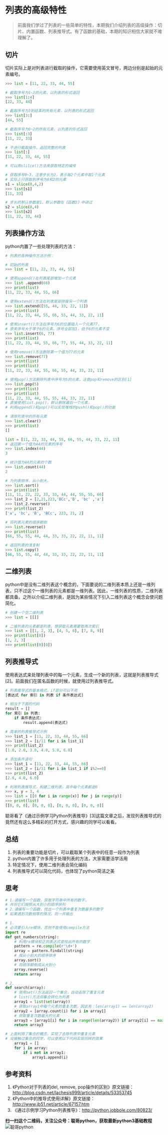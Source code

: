 # 列表的高级特性

> 前面我们学过了列表的一些简单的特性，本期我们介绍列表的高级操作：切片、内置函数、列表推导式。有了函数的基础，本期的知识相信大家就不难理解了。


## 切片

切片实际上是对列表进行截取的操作，它需要使用英文冒号，两边分别是起始的元素编号。

```python
>>> list = [11, 22, 33, 44, 55]

# 截取序号为1~3的元素，以列表的形式返回
>>> list[1:4]
[22, 33, 44]

# 截取序号为3到结束的所有元素，以列表的形式返回
>>> list[3:]
[44, 55]

# 截取序号为0~2的所有元素，以列表的形式返回
>>> list[:3]
[11, 22, 33]

# 不进行截取操作，返回完整的列表
>>> list[:]
[11, 22, 33, 44, 55]

# 可以用slilce()方法来获取特定的编号

# 获取序号0~3，注意步长为2，表示每2个元素中取1个元素
# 实际上只获取到序号为0和2的元素
s1 = slice(0,4,2)
>>> list[s1]
[11, 33]

# 步长的默认参数是1，默认参数在《函数2》中讲过
s2 = slice(0,4)
>>> list[s2]
[11, 22, 33, 44]
```

## 列表操作方法

python内置了一些处理列表的方法：

```python
# 列表的各种操作方法示例：

# 初始的列表
>>> list = [11, 22, 33, 44, 55]

# 使用append()在列表尾部增加一个元素
>>> list .append(66)
>>> print(list)
[11, 22, 33, 44, 55, 66]

# 使用extend()方法在列表尾部拼接另一个列表
>>> list.extend([55, 44, 33, 22, 11])
>>> print(list)
[11, 22, 33, 44, 55, 66, 55, 44, 33, 22, 11]

# 使用insert()方法在序号为6的位置插入一个元素77，
# 原来序号大于等于6的元素，序号全部加1，低于6的元素不变
>>> list.insert(6, 77)
>>> print(list)
[11, 22, 33, 44, 55, 66, 77, 55, 44, 33, 22, 11]

# 使用remove()方法删除第一个值为77的元素
>>> list.remove(77)
>>> print(list)
>>> print(list)
[11, 22, 33, 44, 55, 66, 55, 44, 33, 22, 11]

# 使用pop()方法删除列表中序号为5的元素，注意pop和remove的区别[1]
>>> list.pop(5)
>>> print(list)
>>> print(list)
[11, 22, 33, 44, 55, 55, 44, 33, 22, 11]
# 直接使用list.pop()，默认删除最后一个元素，
# 利用append()和pop()可以实现堆栈的push()和pop()的功能

# 清除列表中的所有元素
>>> list.clear()
>>> print(list)
[]

list = [11, 22, 33, 44, 55, 66, 55, 44, 33, 22, 11]
# 返回第一个值为44的元素的序号
>>> list.index(44)
3

# 统计值为44的元素的个数
>>> list.count(44)
2

# 为列表排序，从小到大，
>>> list.sort()
>>> print(list)
[11, 11, 22, 22, 33, 33, 44, 44, 55, 55, 66]
>>> list_2 = [2,21,223,'BCc','B', 'bc' ,'a']
>>> list_2.reverse()
>>> print(list_2)
['a', 'bc', 'B', 'BCc', 223, 21, 2]

# 将列表元素的顺序颠倒
>>> list.reverse()
>>> print(list)
[66, 55, 55, 44, 44, 33, 33, 22, 22, 11, 11]

# 返回列表的浅复制
>>> list.copy()
[66, 55, 55, 44, 44, 33, 33, 22, 22, 11, 11]
```

## 二维列表

python中是没有二维列表这个概念的，下面要说的二维列表本质上还是一维列表，只不过这个一维列表的元素都是一维列表。因此，一维列表的性质，二维列表都具备。之所以介绍二维列表，是因为某些情况下引入二维列表这个概念会使问题简化。

```python
# 创建一个空二维列表
>>> list = [[]]

# 二维列表的元素都是列表，想获取元素需要取两次索引
>>> list = [[1, 2, 3], [4, 5, 6], [7, 8, 9]]
>>> print(list[0])
[1, 2, 3]
>>> print(list[0][0])
```

## 列表推导式

使用表达式来处理列表中的每一个元素，生成一个新的列表，这就是列表推导式[2]。前面我们在匿名函数的时候，就使用过列表推导式。

```python
# 列表推导式的基本格式，if部分可以不用
[表达式 for 索引 in 列表 if 条件表达式]

# 相当于下面的代码
result = []
for 索引 in 列表:
    if 条件表达式:
        result.append(表达式)

# 简单的列表推导式示例
>>> list_1 = [11, 22, 33, 44, 55, 66]
>>> list_2 = [i/11 for i in list_1]
>>> print(list_2)
[1.0, 2.0, 3.0, 4.0, 5.0, 6.0]

# 添加条件语句
>>> list_1 = [11, 22, 33, 44, 55, 66]
>>> list_2 = [i/11 for i in list_1 if i%2==0]
>>> print(list_2)
[2.0, 4.0, 6.0]

# 利用列表推导式，构建二维列表，其中每个元素都是0
>>> x, y = 3, 4
>>> list = [[0 for i in range(x)] for j in range(y)]
>>> print(list)
[[0, 0, 0], [0, 0, 0], [0, 0, 0], [0, 0, 0]]
```

聪哥看了《通过示例学习Python列表推导》[3]这篇文章之后，发现列表推导式的竟然还有这么多精彩的打开方式，感兴趣的同学可以看看。

## 总结

1. 列表的重要功能是切片，可以截取某个列表中的任意一段作为列表
2. python内置了许多用于处理列表的方法，大家需要活学活用
3. 特定情况下，使用二维列表会简化编码
4. 列表推导式可以简化代码，也体现了python简洁之美

## 思考

```python
# 1.请编写一个函数，获取字符串中所有的数字，
# 并将它们按照从大到小的顺序排列
# 2.请编写一个函数，找出一个列表中重复次数最多的数字
# 如果遇到次数相等的情况，则一并输出

# 1.
# 必须要引入re模块，否则不能使用compile方法
import re
def get_numbers(string):
    # 利用re模块和正则表达式查找出所有的数字
    pattern = re.compile(r'\d+')
    array = pattern.findall(string)
    # 按从小到大的顺序排序
    array.sort()
    # 将顺序颠倒成从大到小
    array.reverse()
    return array

# 2.
def search(array):
    # 使用set()方法返回一个集合，自动去除了重复元素
    # list()方法将集合转化为列表
    array1 = list(set(array))
    # 获取array1中每个元素的重复次数，因此有：len(array1) == len(array2)
    array2 = [array.count(i) for i in array1]
    # 获取重复次数最大的元素
    array3 = [array1[i] for i in range(len(array2)) if array2[i] == max(array2)]
    return array3

# 上面利用了集合的概念，实现了去除列表中重复元素
# 没接触过集合的同学，可以使用以下代码实现同样的效果
    array1 = []
    for i in array:
        if i not in array1:
            array1.append(i)
```

## 参考资料

1. 《Python对于列表的del, remove, pop操作的区别》原文链接：http://blog.csdn.net/lachesis999/article/details/53353745
2. 《Python中的推导式使用详解》原文链接：http://www.jb51.net/article/67157.htm
3. 《通过示例学习Python列表推导》：http://python.jobbole.com/80823/

**扫一扫这个二维码，关注公众号：聪哥python，获取最新python3基础教程**
![聪哥python](http://opa63tcx6.bkt.clouddn.com/qrcode%E8%81%AA%E5%93%A5python.jpg)